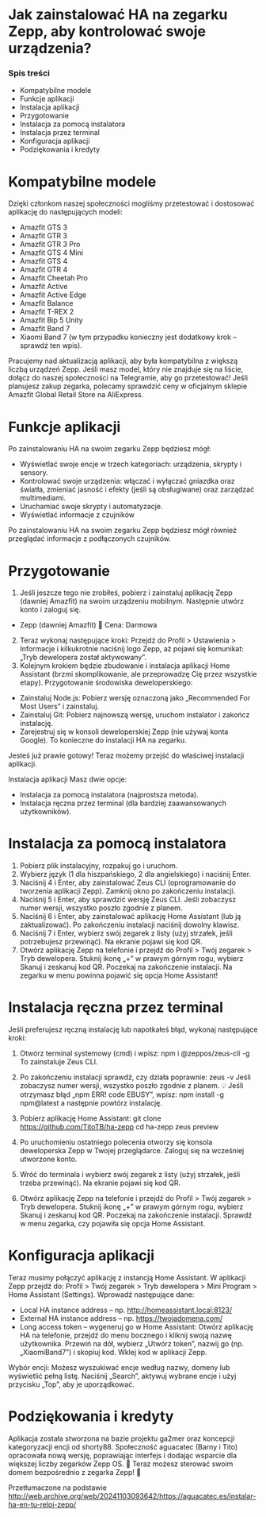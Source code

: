 # Jak zainstalować HA na zegarku Zepp, aby kontrolować swoje urządzenia?

### Spis treści
- Kompatybilne modele
- Funkcje aplikacji
- Instalacja aplikacji
- Przygotowanie
- Instalacja za pomocą instalatora
- Instalacja przez terminal
- Konfiguracja aplikacji
- Podziękowania i kredyty

# Kompatybilne modele
Dzięki członkom naszej społeczności mogliśmy przetestować i dostosować aplikację do następujących modeli:
- Amazfit GTS 3
- Amazfit GTR 3
- Amazfit GTR 3 Pro
- Amazfit GTS 4 Mini
- Amazfit GTS 4
- Amazfit GTR 4
- Amazfit Cheetah Pro
- Amazfit Active
- Amazfit Active Edge
- Amazfit Balance
- Amazfit T-REX 2
- Amazfit Bip 5 Unity
- Amazfit Band 7
- Xiaomi Band 7 (w tym przypadku konieczny jest dodatkowy krok – sprawdź ten wpis).

Pracujemy nad aktualizacją aplikacji, aby była kompatybilna z większą liczbą 
urządzeń Zepp. Jeśli masz model, który nie znajduje się na liście, 
dołącz do naszej społeczności na Telegramie, aby go przetestować! Jeśli 
planujesz zakup zegarka, polecamy sprawdzić ceny w oficjalnym sklepie 
Amazfit Global Retail Store na AliExpress.

# Funkcje aplikacji
Po zainstalowaniu HA na swoim zegarku Zepp będziesz mógł:
- Wyświetlać swoje encje w trzech kategoriach: urządzenia, skrypty i sensory.
- Kontrolować swoje urządzenia: włączać i wyłączać gniazdka oraz światła, zmieniać jasność i efekty (jeśli są obsługiwane) oraz zarządzać multimediami.
- Uruchamiać swoje skrypty i automatyzacje.
- Wyświetlać informacje z czujników

Po zainstalowaniu HA na swoim zegarku Zepp będziesz mógł również przeglądać informacje z podłączonych czujników.

# Przygotowanie

1. Jeśli jeszcze tego nie zrobiłeś, pobierz i zainstaluj aplikację Zepp (dawniej Amazfit) na swoim urządzeniu mobilnym. Następnie utwórz konto i zaloguj się.
- Zepp (dawniej Amazfit)
📌 Cena: Darmowa
2. Teraz wykonaj następujące kroki:
Przejdź do Profil > Ustawienia > Informacje i kilkukrotnie naciśnij logo Zepp, aż pojawi się komunikat: „Tryb dewelopera został aktywowany”.
3. Kolejnym krokiem będzie zbudowanie i instalacja aplikacji Home Assistant (brzmi skomplikowanie, ale przeprowadzę Cię przez wszystkie etapy).
Przygotowanie środowiska deweloperskiego:
* Zainstaluj Node.js: Pobierz wersję oznaczoną jako „Recommended For Most Users” i zainstaluj.
* Zainstaluj Git: Pobierz najnowszą wersję, uruchom instalator i zakończ instalację.
* Zarejestruj się w konsoli deweloperskiej Zepp (nie używaj konta Google). To konieczne do instalacji HA na zegarku.

Jesteś już prawie gotowy! Teraz możemy przejść do właściwej instalacji aplikacji.

Instalacja aplikacji
Masz dwie opcje:
- Instalacja za pomocą instalatora (najprostsza metoda).
- Instalacja ręczna przez terminal (dla bardziej zaawansowanych użytkowników).

# Instalacja za pomocą instalatora
1. Pobierz plik instalacyjny, rozpakuj go i uruchom.
2. Wybierz język (1 dla hiszpańskiego, 2 dla angielskiego) i naciśnij Enter.
3. Naciśnij 4 i Enter, aby zainstalować Zeus CLI (oprogramowanie do tworzenia aplikacji Zepp). Zamknij okno po zakończeniu instalacji.
4. Naciśnij 5 i Enter, aby sprawdzić wersję Zeus CLI. Jeśli zobaczysz numer wersji, wszystko poszło zgodnie z planem.
5. Naciśnij 6 i Enter, aby zainstalować aplikację Home Assistant (lub ją zaktualizować). Po zakończeniu instalacji naciśnij dowolny klawisz.
6. Naciśnij 7 i Enter, wybierz swój zegarek z listy (użyj strzałek, jeśli potrzebujesz przewinąć). Na ekranie pojawi się kod QR.
7. Otwórz aplikację Zepp na telefonie i przejdź do Profil > Twój zegarek > Tryb dewelopera.
Stuknij ikonę „+” w prawym górnym rogu, wybierz Skanuj i zeskanuj kod QR. Poczekaj na zakończenie instalacji.
Na zegarku w menu powinna pojawić się opcja Home Assistant!

# Instalacja ręczna przez terminal
Jeśli preferujesz ręczną instalację lub napotkałeś błąd, wykonaj następujące kroki:
1. Otwórz terminal systemowy (cmd) i wpisz:
npm i @zeppos/zeus-cli -g
To zainstaluje Zeus CLI.
2. Po zakończeniu instalacji sprawdź, czy działa poprawnie:
zeus -v
Jeśli zobaczysz numer wersji, wszystko poszło zgodnie z planem.
💡 Jeśli otrzymasz błąd „npm ERR! code EBUSY”, wpisz:
npm install -g npm@latest
a następnie powtórz instalację.
5. Pobierz aplikację Home Assistant:
git clone https://github.com/TitoTB/ha-zepp
cd ha-zepp
zeus preview

6. Po uruchomieniu ostatniego polecenia otworzy się konsola deweloperska Zepp w Twojej przeglądarce. Zaloguj się na wcześniej utworzone konto.
7. Wróć do terminala i wybierz swój zegarek z listy (użyj strzałek, jeśli trzeba przewinąć). Na ekranie pojawi się kod QR.
8. Otwórz aplikację Zepp na telefonie i przejdź do Profil > Twój zegarek > Tryb dewelopera.
Stuknij ikonę „+” w prawym górnym rogu, wybierz Skanuj i zeskanuj kod QR. Poczekaj na zakończenie instalacji.
Sprawdź w menu zegarka, czy pojawiła się opcja Home Assistant.

# Konfiguracja aplikacji
Teraz musimy połączyć aplikację z instancją Home Assistant. W aplikacji Zepp przejdź do:
Profil > Twój zegarek > Tryb dewelopera > Mini Program > Home Assistant (Settings).
Wprowadź następujące dane:
* Local HA instance address – np. http://homeassistant.local:8123/
* External HA instance address – np. https://twojadomena.com/
* Long access token – wygeneruj go w Home Assistant:
Otwórz aplikację HA na telefonie, przejdź do menu bocznego i kliknij swoją nazwę użytkownika.
Przewiń na dół, wybierz „Utwórz token”, nazwij go (np. „XiaomiBand7”) i skopiuj kod.
Wklej kod w aplikacji Zepp.

Wybór encji:
Możesz wyszukiwać encje według nazwy, domeny lub wyświetlić pełną listę.
Naciśnij „Search”, aktywuj wybrane encje i użyj przycisku „Top”, aby je uporządkować.

# Podziękowania i kredyty
Aplikacja została stworzona na bazie projektu ga2mer oraz koncepcji kategoryzacji encji od shorty88.
Społeczność aguacatec (Barny i Tito) opracowała nową wersję, poprawiając interfejs i dodając wsparcie dla większej liczby zegarków Zepp OS.
🔹 Teraz możesz sterować swoim domem bezpośrednio z zegarka Zepp! 🎉

Przetłumaczone na podstawie http://web.archive.org/web/20241103093642/https://aguacatec.es/instalar-ha-en-tu-reloj-zepp/
